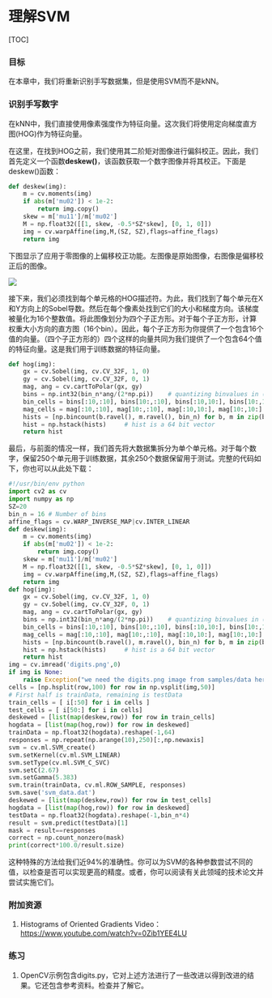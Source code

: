 # 理解SVM

[TOC]

### 目标
在本章中，我们将重新识别手写数据集，但是使用SVM而不是kNN。

### 识别手写数字
在kNN中，我们直接使用像素强度作为特征向量。这次我们将使用定向梯度直方图(HOG)作为特征向量。

在这里，在找到HOG之前，我们使用其二阶矩对图像进行偏斜校正。因此，我们首先定义一个函数**deskew()**，该函数获取一个数字图像并将其校正。下面是deskew()函数： 

```python
def deskew(img):
    m = cv.moments(img)
    if abs(m['mu02']) < 1e-2:
        return img.copy()
    skew = m['mu11']/m['mu02']
    M = np.float32([[1, skew, -0.5*SZ*skew], [0, 1, 0]])
    img = cv.warpAffine(img,M,(SZ, SZ),flags=affine_flags)
    return img
```

下图显示了应用于零图像的上偏移校正功能。左图像是原始图像，右图像是偏移校正后的图像。

![](http://qiniu.aihubs.net/deskew.jpg)

接下来，我们必须找到每个单元格的HOG描述符。为此，我们找到了每个单元在X和Y方向上的Sobel导数。然后在每个像素处找到它们的大小和梯度方向。该梯度被量化为16个整数值。将此图像划分为四个子正方形。对于每个子正方形，计算权重大小方向的直方图（16个bin）。因此，每个子正方形为你提供了一个包含16个值的向量。（四个子正方形的）四个这样的向量共同为我们提供了一个包含64个值的特征向量。这是我们用于训练数据的特征向量。

```python
def hog(img):
    gx = cv.Sobel(img, cv.CV_32F, 1, 0)
    gy = cv.Sobel(img, cv.CV_32F, 0, 1)
    mag, ang = cv.cartToPolar(gx, gy)
    bins = np.int32(bin_n*ang/(2*np.pi))    # quantizing binvalues in (0...16)
    bin_cells = bins[:10,:10], bins[10:,:10], bins[:10,10:], bins[10:,10:]
    mag_cells = mag[:10,:10], mag[10:,:10], mag[:10,10:], mag[10:,10:]
    hists = [np.bincount(b.ravel(), m.ravel(), bin_n) for b, m in zip(bin_cells, mag_cells)]
    hist = np.hstack(hists)     # hist is a 64 bit vector
    return hist
```

最后，与前面的情况一样，我们首先将大数据集拆分为单个单元格。对于每个数字，保留250个单元用于训练数据，其余250个数据保留用于测试。完整的代码如下，你也可以从此处下载：

```python
#!/usr/bin/env python
import cv2 as cv
import numpy as np
SZ=20
bin_n = 16 # Number of bins
affine_flags = cv.WARP_INVERSE_MAP|cv.INTER_LINEAR
def deskew(img):
    m = cv.moments(img)
    if abs(m['mu02']) < 1e-2:
        return img.copy()
    skew = m['mu11']/m['mu02']
    M = np.float32([[1, skew, -0.5*SZ*skew], [0, 1, 0]])
    img = cv.warpAffine(img,M,(SZ, SZ),flags=affine_flags)
    return img
def hog(img):
    gx = cv.Sobel(img, cv.CV_32F, 1, 0)
    gy = cv.Sobel(img, cv.CV_32F, 0, 1)
    mag, ang = cv.cartToPolar(gx, gy)
    bins = np.int32(bin_n*ang/(2*np.pi))    # quantizing binvalues in (0...16)
    bin_cells = bins[:10,:10], bins[10:,:10], bins[:10,10:], bins[10:,10:]
    mag_cells = mag[:10,:10], mag[10:,:10], mag[:10,10:], mag[10:,10:]
    hists = [np.bincount(b.ravel(), m.ravel(), bin_n) for b, m in zip(bin_cells, mag_cells)]
    hist = np.hstack(hists)     # hist is a 64 bit vector
    return hist
img = cv.imread('digits.png',0)
if img is None:
    raise Exception("we need the digits.png image from samples/data here !")
cells = [np.hsplit(row,100) for row in np.vsplit(img,50)]
# First half is trainData, remaining is testData
train_cells = [ i[:50] for i in cells ]
test_cells = [ i[50:] for i in cells]
deskewed = [list(map(deskew,row)) for row in train_cells]
hogdata = [list(map(hog,row)) for row in deskewed]
trainData = np.float32(hogdata).reshape(-1,64)
responses = np.repeat(np.arange(10),250)[:,np.newaxis]
svm = cv.ml.SVM_create()
svm.setKernel(cv.ml.SVM_LINEAR)
svm.setType(cv.ml.SVM_C_SVC)
svm.setC(2.67)
svm.setGamma(5.383)
svm.train(trainData, cv.ml.ROW_SAMPLE, responses)
svm.save('svm_data.dat')
deskewed = [list(map(deskew,row)) for row in test_cells]
hogdata = [list(map(hog,row)) for row in deskewed]
testData = np.float32(hogdata).reshape(-1,bin_n*4)
result = svm.predict(testData)[1]
mask = result==responses
correct = np.count_nonzero(mask)
print(correct*100.0/result.size)
```

这种特殊的方法给我们近94%的准确性。你可以为SVM的各种参数尝试不同的值，以检查是否可以实现更高的精度。或者，你可以阅读有关此领域的技术论文并尝试实施它们。

### 附加资源
1. Histograms of Oriented Gradients Video：https://www.youtube.com/watch?v=0Zib1YEE4LU

### 练习
1. OpenCV示例包含digits.py，它对上述方法进行了一些改进以得到改进的结果。它还包含参考资料。检查并了解它。